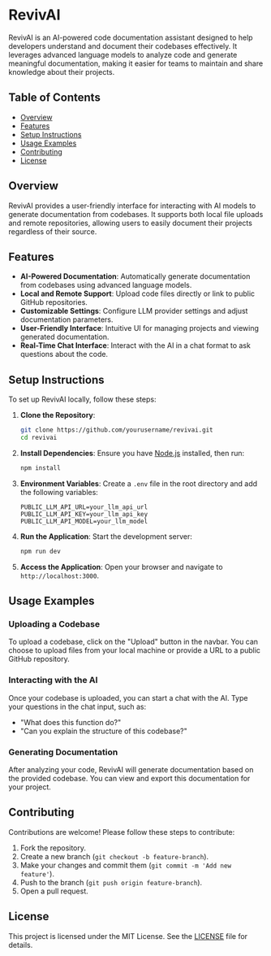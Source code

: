 # RevivAI

RevivAI is an AI-powered code documentation assistant designed to help developers understand and document their codebases effectively. It leverages advanced language models to analyze code and generate meaningful documentation, making it easier for teams to maintain and share knowledge about their projects.

## Table of Contents

- [Overview](#overview)
- [Features](#features)
- [Setup Instructions](#setup-instructions)
- [Usage Examples](#usage-examples)
- [Contributing](#contributing)
- [License](#license)

## Overview

RevivAI provides a user-friendly interface for interacting with AI models to generate documentation from codebases. It supports both local file uploads and remote repositories, allowing users to easily document their projects regardless of their source.

## Features

- **AI-Powered Documentation**: Automatically generate documentation from codebases using advanced language models.
- **Local and Remote Support**: Upload code files directly or link to public GitHub repositories.
- **Customizable Settings**: Configure LLM provider settings and adjust documentation parameters.
- **User-Friendly Interface**: Intuitive UI for managing projects and viewing generated documentation.
- **Real-Time Chat Interface**: Interact with the AI in a chat format to ask questions about the code.

## Setup Instructions

To set up RevivAI locally, follow these steps:

1. **Clone the Repository**:
   ```bash
   git clone https://github.com/yourusername/revivai.git
   cd revivai
   ```

2. **Install Dependencies**:
   Ensure you have [Node.js](https://nodejs.org/) installed, then run:
   ```bash
   npm install
   ```

3. **Environment Variables**:
   Create a `.env` file in the root directory and add the following variables:
   ```env
   PUBLIC_LLM_API_URL=your_llm_api_url
   PUBLIC_LLM_API_KEY=your_llm_api_key
   PUBLIC_LLM_API_MODEL=your_llm_model
   ```

4. **Run the Application**:
   Start the development server:
   ```bash
   npm run dev
   ```

5. **Access the Application**:
   Open your browser and navigate to `http://localhost:3000`.

## Usage Examples

### Uploading a Codebase

To upload a codebase, click on the "Upload" button in the navbar. You can choose to upload files from your local machine or provide a URL to a public GitHub repository.

### Interacting with the AI

Once your codebase is uploaded, you can start a chat with the AI. Type your questions in the chat input, such as:
- "What does this function do?"
- "Can you explain the structure of this codebase?"

### Generating Documentation

After analyzing your code, RevivAI will generate documentation based on the provided codebase. You can view and export this documentation for your project.

## Contributing

Contributions are welcome! Please follow these steps to contribute:

1. Fork the repository.
2. Create a new branch (`git checkout -b feature-branch`).
3. Make your changes and commit them (`git commit -m 'Add new feature'`).
4. Push to the branch (`git push origin feature-branch`).
5. Open a pull request.

## License

This project is licensed under the MIT License. See the [LICENSE](LICENSE) file for details.
